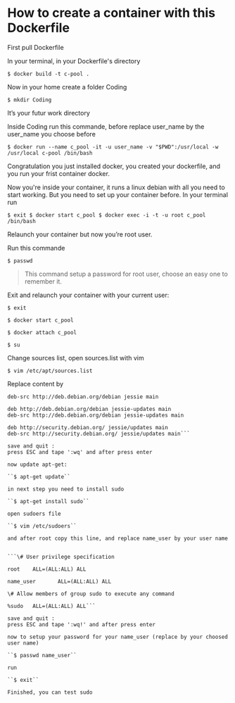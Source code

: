 # How to create a container with this DockerfileFirst pull DockerfileIn your terminal, in your Dockerfile's directory``$ docker build -t c-pool .``Now in your home create a folder Coding``$ mkdir Coding ``It’s your futur work directoryInside Coding run this commande, before replace user_name by the user_name you choose before``$ docker run --name c_pool -it -u user_name -v "$PWD":/usr/local -w /usr/local c-pool /bin/bash``Congratulation you just installed docker, you created your dockerfile, and you run your frist container docker.Now you're inside your container, it runs a linux debian with all you need to start working.But you need to set up your container before.In your terminal run``$ exit$ docker start c_pool$ docker exec -i -t -u root c_pool /bin/bash``Relaunch your container but now you’re root user.Run this commande``$ passwd``>This command setup a password for root user, choose an easy one to remember it.Exit and relaunch your container with your current user:``$ exit````$ docker start c_pool````$ docker attach c_pool````$ su``Change sources list, open sources.list with vim``$ vim /etc/apt/sources.list``Replace content by```deb http://deb.debian.org/debian jessie maindeb-src http://deb.debian.org/debian jessie maindeb http://deb.debian.org/debian jessie-updates maindeb-src http://deb.debian.org/debian jessie-updates maindeb http://security.debian.org/ jessie/updates maindeb-src http://security.debian.org/ jessie/updates main```save and quit :press ESC and tape ':wq' and after press enternow update apt-get:``$ apt-get update``in next step you need to install sudo``$ apt-get install sudo``open sudoers file``$ vim /etc/sudoers``and after root copy this line, and replace name_user by your user name```\# User privilege specificationroot    ALL=(ALL:ALL) ALLname_user		ALL=(ALL:ALL) ALL\# Allow members of group sudo to execute any command%sudo   ALL=(ALL:ALL) ALL```save and quit :press ESC and tape ':wq!' and after press enternow to setup your password for your name_user (replace by your choosed user name)``$ passwd name_user``run``$ exit``Finished, you can test sudo